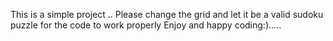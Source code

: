 This is a simple project ..
Please change the grid and let it be a valid sudoku puzzle for the code to work properly 
Enjoy and happy coding:).....
